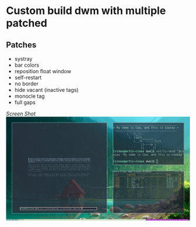 # Custom build dwm with multiple patched

## Patches

- systray
- bar colors
- reposition float window
- self-restart
- no border
- hide vacant (inactive tags)
- monocle tag
- full gaps

_Screen Shot_
![DWM](./2020-12-20_1920x1080.png)

